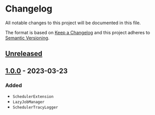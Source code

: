 # Changelog

All notable changes to this project will be documented in this file.

The format is based on [Keep a Changelog](http://keepachangelog.com/en/1.0.0/)
and this project adheres to [Semantic Versioning](http://semver.org/spec/v2.0.0.html).

## [Unreleased](https://github.com/orisai/nette-scheduler/compare/...HEAD)

## [1.0.0](https://github.com/orisai/nette-scheduler/releases/tag/1.0.0) - 2023-03-23

### Added

- `SchedulerExtension`
- `LazyJobManager`
- `SchedulerTracyLogger`
